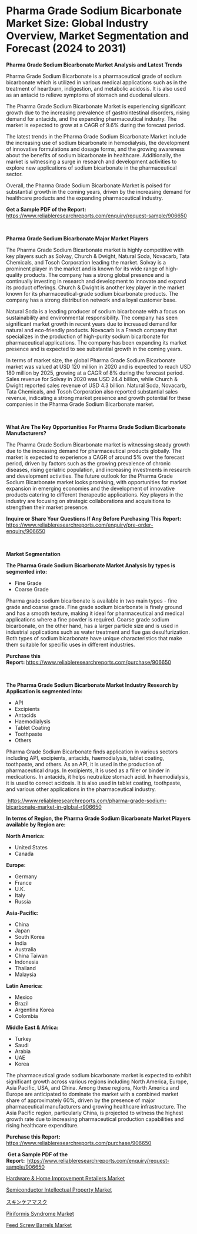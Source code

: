 <p><h1>Pharma Grade Sodium Bicarbonate Market Size: Global Industry Overview, Market Segmentation and Forecast (2024 to 2031)</h1></p><p><strong>Pharma Grade Sodium Bicarbonate Market Analysis and Latest Trends</strong></p>
<p><p>Pharma Grade Sodium Bicarbonate is a pharmaceutical grade of sodium bicarbonate which is utilized in various medical applications such as in the treatment of heartburn, indigestion, and metabolic acidosis. It is also used as an antacid to relieve symptoms of stomach and duodenal ulcers.</p><p>The Pharma Grade Sodium Bicarbonate Market is experiencing significant growth due to the increasing prevalence of gastrointestinal disorders, rising demand for antacids, and the expanding pharmaceutical industry. The market is expected to grow at a CAGR of 9.6% during the forecast period.</p><p>The latest trends in the Pharma Grade Sodium Bicarbonate Market include the increasing use of sodium bicarbonate in hemodialysis, the development of innovative formulations and dosage forms, and the growing awareness about the benefits of sodium bicarbonate in healthcare. Additionally, the market is witnessing a surge in research and development activities to explore new applications of sodium bicarbonate in the pharmaceutical sector.</p><p>Overall, the Pharma Grade Sodium Bicarbonate Market is poised for substantial growth in the coming years, driven by the increasing demand for healthcare products and the expanding pharmaceutical industry.</p></p>
<p><strong>Get a Sample PDF of the Report:&nbsp;</strong> <a href="https://www.reliableresearchreports.com/enquiry/request-sample/906650">https://www.reliableresearchreports.com/enquiry/request-sample/906650</a></p>
<p>&nbsp;</p>
<p><strong>Pharma Grade Sodium Bicarbonate Major Market Players</strong></p>
<p><p>The Pharma Grade Sodium Bicarbonate market is highly competitive with key players such as Solvay, Church & Dwight, Natural Soda, Novacarb, Tata Chemicals, and Tosoh Corporation leading the market. Solvay is a prominent player in the market and is known for its wide range of high-quality products. The company has a strong global presence and is continually investing in research and development to innovate and expand its product offerings. Church & Dwight is another key player in the market known for its pharmaceutical-grade sodium bicarbonate products. The company has a strong distribution network and a loyal customer base.</p><p>Natural Soda is a leading producer of sodium bicarbonate with a focus on sustainability and environmental responsibility. The company has seen significant market growth in recent years due to increased demand for natural and eco-friendly products. Novacarb is a French company that specializes in the production of high-purity sodium bicarbonate for pharmaceutical applications. The company has been expanding its market presence and is expected to see substantial growth in the coming years.</p><p>In terms of market size, the global Pharma Grade Sodium Bicarbonate market was valued at USD 120 million in 2020 and is expected to reach USD 180 million by 2025, growing at a CAGR of 8% during the forecast period. Sales revenue for Solvay in 2020 was USD 24.4 billion, while Church & Dwight reported sales revenue of USD 4.3 billion. Natural Soda, Novacarb, Tata Chemicals, and Tosoh Corporation also reported substantial sales revenue, indicating a strong market presence and growth potential for these companies in the Pharma Grade Sodium Bicarbonate market.</p></p>
<p>&nbsp;</p>
<p><strong>What Are The Key Opportunities For Pharma Grade Sodium Bicarbonate Manufacturers?</strong></p>
<p><p>The Pharma Grade Sodium Bicarbonate market is witnessing steady growth due to the increasing demand for pharmaceutical products globally. The market is expected to experience a CAGR of around 5% over the forecast period, driven by factors such as the growing prevalence of chronic diseases, rising geriatric population, and increasing investments in research and development activities. The future outlook for the Pharma Grade Sodium Bicarbonate market looks promising, with opportunities for market expansion in emerging economies and the development of innovative products catering to different therapeutic applications. Key players in the industry are focusing on strategic collaborations and acquisitions to strengthen their market presence.</p></p>
<p><strong>Inquire or Share Your Questions If Any Before Purchasing This Report:</strong> <a href="https://www.reliableresearchreports.com/enquiry/pre-order-enquiry/906650">https://www.reliableresearchreports.com/enquiry/pre-order-enquiry/906650</a></p>
<p>&nbsp;</p>
<p><strong>Market Segmentation</strong></p>
<p><strong>The Pharma Grade Sodium Bicarbonate Market Analysis by types is segmented into:</strong></p>
<p><ul><li>Fine Grade</li><li>Coarse Grade</li></ul></p>
<p><p>Pharma grade sodium bicarbonate is available in two main types - fine grade and coarse grade. Fine grade sodium bicarbonate is finely ground and has a smooth texture, making it ideal for pharmaceutical and medical applications where a fine powder is required. Coarse grade sodium bicarbonate, on the other hand, has a larger particle size and is used in industrial applications such as water treatment and flue gas desulfurization. Both types of sodium bicarbonate have unique characteristics that make them suitable for specific uses in different industries.</p></p>
<p><strong>Purchase this Report:&nbsp;</strong><a href="https://www.reliableresearchreports.com/purchase/906650">https://www.reliableresearchreports.com/purchase/906650</a></p>
<p>&nbsp;</p>
<p><strong>The Pharma Grade Sodium Bicarbonate Market Industry Research by Application is segmented into:</strong></p>
<p><ul><li>API</li><li>Excipients</li><li>Antacids</li><li>Haemodialysis</li><li>Tablet Coating</li><li>Toothpaste</li><li>Others</li></ul></p>
<p><p>Pharma Grade Sodium Bicarbonate finds application in various sectors including API, excipients, antacids, haemodialysis, tablet coating, toothpaste, and others. As an API, it is used in the production of pharmaceutical drugs. In excipients, it is used as a filler or binder in medications. In antacids, it helps neutralize stomach acid. In haemodialysis, it is used to correct acidosis. It is also used in tablet coating, toothpaste, and various other applications in the pharmaceutical industry.</p></p>
<p><a href="https://www.reliableresearchreports.com/pharma-grade-sodium-bicarbonate-market-in-global-r906650">&nbsp;https://www.reliableresearchreports.com/pharma-grade-sodium-bicarbonate-market-in-global-r906650</a></p>
<p><strong>In terms of Region, the Pharma Grade Sodium Bicarbonate Market Players available by Region are:</strong></p>
<p>
    <p> <strong> North America: </strong>
        <ul>
            <li>United States</li>
            <li>Canada</li>
        </ul>
        </p> 
    <p> <strong> Europe: </strong>
        <ul>
            <li>Germany</li>
            <li>France</li>
            <li>U.K.</li>
            <li>Italy</li>
            <li>Russia</li>
        </ul>
        </p> 
    <p> <strong> Asia-Pacific: </strong>
        <ul>
            <li>China</li>
            <li>Japan</li>
            <li>South Korea</li>
            <li>India</li>
            <li>Australia</li>
            <li>China Taiwan</li>
            <li>Indonesia</li>
            <li>Thailand</li>
            <li>Malaysia</li>
        </ul>
        </p> 
    <p> <strong> Latin America: </strong>
        <ul>
            <li>Mexico</li>
            <li>Brazil</li>
            <li>Argentina Korea</li>
            <li>Colombia</li>
        </ul>
        </p> 
    <p> <strong> Middle East & Africa: </strong>
        <ul>
            <li>Turkey</li>
            <li>Saudi</li>
            <li>Arabia</li>
            <li>UAE</li>
            <li>Korea</li>
        </ul>
    </p>
    </p>
<p><p>The pharmaceutical grade sodium bicarbonate market is expected to exhibit significant growth across various regions including North America, Europe, Asia Pacific, USA, and China. Among these regions, North America and Europe are anticipated to dominate the market with a combined market share of approximately 60%, driven by the presence of major pharmaceutical manufacturers and growing healthcare infrastructure. The Asia Pacific region, particularly China, is projected to witness the highest growth rate due to increasing pharmaceutical production capabilities and rising healthcare expenditure.</p></p>
<p><strong>Purchase this Report: </strong><a href="https://www.reliableresearchreports.com/purchase/906650">https://www.reliableresearchreports.com/purchase/906650</a></p>
<p>&nbsp;<strong>Get a Sample PDF of the Report:&nbsp;&nbsp;</strong><a href="https://www.reliableresearchreports.com/enquiry/request-sample/906650">https://www.reliableresearchreports.com/enquiry/request-sample/906650</a></p>
<p><strong></strong></p>
<p><p><a href="https://github.com/lylyparadise/Market-Research-Report-List-5/blob/main/hardware-home-improvement-retailers-market.md">Hardware & Home Improvement Retailers Market</a></p><p><a href="https://medium.com/@v8581137/global-semiconductor-intellectual-property-market-focus-on-product-type-hard-ip-cores-soft-ip-6e499883560e">Semiconductor Intellectual Property Market</a></p><p><a href="https://medium.com/@shepardelmer/%E3%82%B9%E3%82%AD%E3%83%B3%E3%82%B1%E3%82%A2%E3%83%9E%E3%82%B9%E3%82%AF%E5%B8%82%E5%A0%B4%E3%81%B8%E3%81%AE%E6%B4%9E%E5%AF%9F-%E5%B8%82%E5%A0%B4%E3%83%97%E3%83%AC%E3%83%BC%E3%83%A4%E3%83%BC-%E5%B8%82%E5%A0%B4%E8%A6%8F%E6%A8%A1-%E5%9C%B0%E7%90%86%E7%9A%84%E5%9C%B0%E5%9F%9F-%E3%81%8A%E3%82%88%E3%81%B3%E4%BA%88%E6%B8%AC-2024%E5%B9%B4-2031%E5%B9%B4-ad196abae3ee">スキンケアマスク</a></p><p><a href="https://medium.com/@peterm12562/piriformis-syndrome-market-share-size-trends-industry-analysis-report-by-type-by-end-use-6ac7d7d9972c">Piriformis Syndrome Market</a></p><p><a href="https://github.com/GroverBarry/Market-Research-Report-List-7/blob/main/feed-screw-barrels-market.md">Feed Screw Barrels Market</a></p></p>